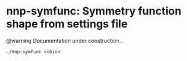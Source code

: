nnp-symfunc: Symmetry function shape from settings file
=======================================================

@warning
Documentation under construction...

```
./nnp-symfunc <nbin>
```
